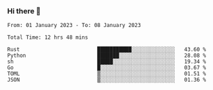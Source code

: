 ### Hi there 👋️

<!--START_SECTION:waka-->

```text
From: 01 January 2023 - To: 08 January 2023

Total Time: 12 hrs 48 mins

Rust                         ███████████░░░░░░░░░░░░░░   43.60 %
Python                       ███████░░░░░░░░░░░░░░░░░░   28.08 %
sh                           █████░░░░░░░░░░░░░░░░░░░░   19.34 %
Go                           █░░░░░░░░░░░░░░░░░░░░░░░░   03.67 %
TOML                         ▒░░░░░░░░░░░░░░░░░░░░░░░░   01.51 %
JSON                         ▒░░░░░░░░░░░░░░░░░░░░░░░░   01.36 %
```

<!--END_SECTION:waka-->



